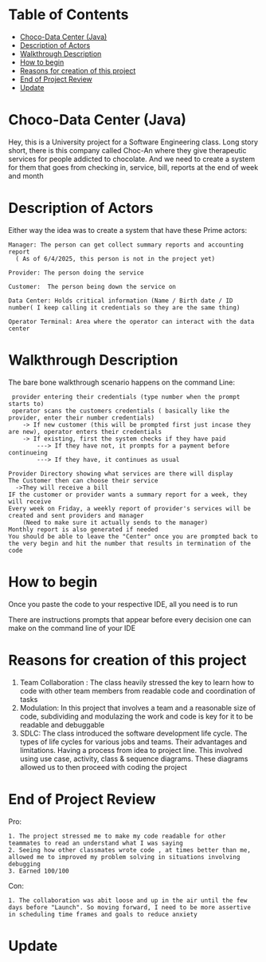 # Table of Contents
- [Choco-Data Center (Java)](#choco-data-center--java-)
- [Description of Actors](#description-of-actors)
- [Walkthrough Description](#walkthrough-description)
- [How to begin](#how-to-begin)
- [Reasons for creation of this project](#reasons-for-creation-of-this-project)
- [End of Project Review](#end-of-project-review)
- [Update](#update)


# Choco-Data Center (Java)


Hey, this is a University project for a Software Engineering class. Long story short, there is this company called Choc-An where they give therapeutic services for people addicted to chocolate. And we need to create a system for them that goes from checking in, service, bill, reports at the end of week and month

# Description of Actors
Either way the idea was to create a system that have these Prime actors:

    Manager: The person can get collect summary reports and accounting report 
      ( As of 6/4/2025, this person is not in the project yet)
  
    Provider: The person doing the service 
 
    Customer:  The person being down the service on
 
    Data Center: Holds critical information (Name / Birth date / ID number( I keep calling it credentials so they are the same thing)
 
    Operator Terminal: Area where the operator can interact with the data center
  
# Walkthrough Description
The bare bone walkthrough scenario happens on the command Line:
    
     provider entering their credentials (type number when the prompt starts to)
     operator scans the customers credentials ( basically like the provider, enter their number credentials)
        -> If new customer (this will be prompted first just incase they are new), operator enters their credentials
        -> If existing, first the system checks if they have paid
            ---> If they have not, it prompts for a payment before continueing
            ---> If they have, it continues as usual
            
    Provider Directory showing what services are there will display
    The Customer then can choose their service
      ->They will receive a bill
    IF the customer or provider wants a summary report for a week, they will receive
    Every week on Friday, a weekly report of provider's services will be created and sent providers and manager 
        (Need to make sure it actually sends to the manager)
    Monthly report is also generated if needed
    You should be able to leave the "Center" once you are prompted back to the very begin and hit the number that results in termination of the code

# How to begin

Once you paste the code to your respective IDE, all you need is to run

There are instructions prompts that appear before every decision one can make on the command line of your IDE

# Reasons for creation of this project
 1. Team Collaboration : The class heavily stressed the key to learn how to code with other team members from readable code and coordination of tasks
 2. Modulation: In this project that involves a team and a reasonable size of code, subdividing and modulazing the work and code is key for it to be readable and debuggable
 3. SDLC: The class introduced the software development life cycle. The types of life cycles for various jobs and teams. Their advantages and limitations. Having a process from idea to project line. This involved using use case, activity, class & sequence diagrams. These diagrams allowed us to then proceed with coding the project

# End of Project Review
  Pro:
  
    1. The project stressed me to make my code readable for other teammates to read an understand what I was saying
    2. Seeing how other classmates wrote code , at times better than me, allowed me to improved my problem solving in situations involving debugging
    3. Earned 100/100

  Con:
  
    1. The collaboration was abit loose and up in the air until the few days before "Launch". So moving forward, I need to be more assertive in scheduling time frames and goals to reduce anxiety

# Update
      

